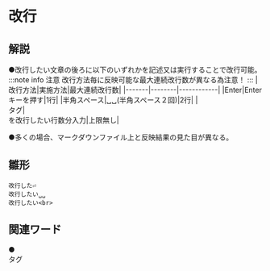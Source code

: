 # 改行  
## 解説  
●改行したい文章の後ろに以下のいずれかを記述又は実行することで改行可能。
:::note info
注意
改行方法毎に反映可能な最大連続改行数が異なる為注意！
:::
|改行方法|実施方法|最大連続改行数|
|-------|--------|------------|
|Enter|Enterキーを押す|1行|
|半角スペース|␣␣(半角スペース２回)|2行|
|<br>タグ|<br>を改行したい行数分入力|上限無し|

●多くの場合、マークダウンファイル上と反映結果の見た目が異なる。
## 雛形  
```
改行した⏎
改行したい␣␣
改行したい<br>
```
## 関連ワード  
●<br>タグ
